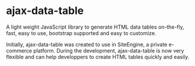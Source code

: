 # ajax-data-table
A light weight JavaScript library to generate HTML data tables on-the-fly, fast, easy to use, bootstrap supported and easy to customize.

Initially, ajax-data-table was created to use in SiteEngine, a private e-commerce platform. During the development, ajax-data-table is now very flexible and can help developpers to create HTML tables quickly and easily.
